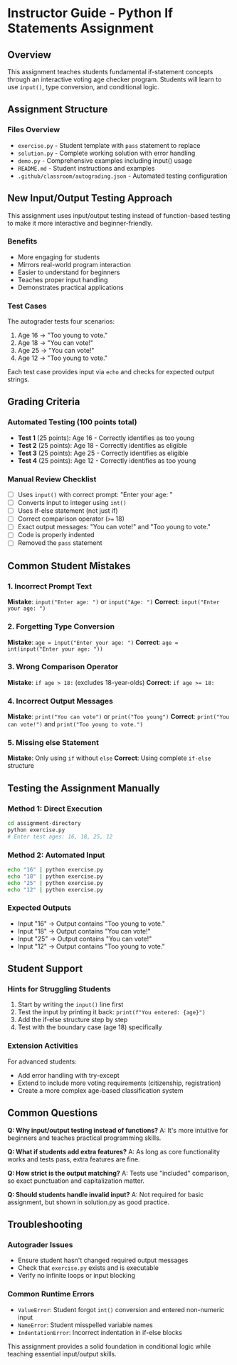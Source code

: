 # Instructor Guide - Python If Statements Assignment

## Overview
This assignment teaches students fundamental if-statement concepts through an interactive voting age checker program. Students will learn to use `input()`, type conversion, and conditional logic.

## Assignment Structure

### Files Overview
- `exercise.py` - Student template with `pass` statement to replace
- `solution.py` - Complete working solution with error handling
- `demo.py` - Comprehensive examples including input() usage
- `README.md` - Student instructions and examples
- `.github/classroom/autograding.json` - Automated testing configuration

## New Input/Output Testing Approach

This assignment uses input/output testing instead of function-based testing to make it more interactive and beginner-friendly.

### Benefits
- More engaging for students
- Mirrors real-world program interaction
- Easier to understand for beginners
- Teaches proper input handling
- Demonstrates practical applications

### Test Cases
The autograder tests four scenarios:
1. Age 16 → "Too young to vote."
2. Age 18 → "You can vote!"
3. Age 25 → "You can vote!"
4. Age 12 → "Too young to vote."

Each test case provides input via `echo` and checks for expected output strings.

## Grading Criteria

### Automated Testing (100 points total)
- **Test 1** (25 points): Age 16 - Correctly identifies as too young
- **Test 2** (25 points): Age 18 - Correctly identifies as eligible
- **Test 3** (25 points): Age 25 - Correctly identifies as eligible
- **Test 4** (25 points): Age 12 - Correctly identifies as too young

### Manual Review Checklist
- [ ] Uses `input()` with correct prompt: "Enter your age: "
- [ ] Converts input to integer using `int()`
- [ ] Uses if-else statement (not just if)
- [ ] Correct comparison operator (`>=` 18)
- [ ] Exact output messages: "You can vote!" and "Too young to vote."
- [ ] Code is properly indented
- [ ] Removed the `pass` statement

## Common Student Mistakes

### 1. Incorrect Prompt Text
**Mistake**: `input("Enter age: ")` or `input("Age: ")`
**Correct**: `input("Enter your age: ")`

### 2. Forgetting Type Conversion
**Mistake**: `age = input("Enter your age: ")`
**Correct**: `age = int(input("Enter your age: "))`

### 3. Wrong Comparison Operator
**Mistake**: `if age > 18:` (excludes 18-year-olds)
**Correct**: `if age >= 18:`

### 4. Incorrect Output Messages
**Mistake**: `print("You can vote")` or `print("Too young")`
**Correct**: `print("You can vote!")` and `print("Too young to vote.")`

### 5. Missing else Statement
**Mistake**: Only using `if` without `else`
**Correct**: Using complete `if-else` structure

## Testing the Assignment Manually

### Method 1: Direct Execution
```bash
cd assignment-directory
python exercise.py
# Enter test ages: 16, 18, 25, 12
```

### Method 2: Automated Input
```bash
echo "16" | python exercise.py
echo "18" | python exercise.py
echo "25" | python exercise.py
echo "12" | python exercise.py
```

### Expected Outputs
- Input "16" → Output contains "Too young to vote."
- Input "18" → Output contains "You can vote!"
- Input "25" → Output contains "You can vote!"
- Input "12" → Output contains "Too young to vote."

## Student Support

### Hints for Struggling Students
1. Start by writing the `input()` line first
2. Test the input by printing it back: `print(f"You entered: {age}")`
3. Add the if-else structure step by step
4. Test with the boundary case (age 18) specifically

### Extension Activities
For advanced students:
- Add error handling with try-except
- Extend to include more voting requirements (citizenship, registration)
- Create a more complex age-based classification system

## Common Questions

**Q: Why input/output testing instead of functions?**
A: It's more intuitive for beginners and teaches practical programming skills.

**Q: What if students add extra features?**
A: As long as core functionality works and tests pass, extra features are fine.

**Q: How strict is the output matching?**
A: Tests use "included" comparison, so exact punctuation and capitalization matter.

**Q: Should students handle invalid input?**
A: Not required for basic assignment, but shown in solution.py as good practice.

## Troubleshooting

### Autograder Issues
- Ensure student hasn't changed required output messages
- Check that `exercise.py` exists and is executable
- Verify no infinite loops or input blocking

### Common Runtime Errors
- `ValueError`: Student forgot `int()` conversion and entered non-numeric input
- `NameError`: Student misspelled variable names
- `IndentationError`: Incorrect indentation in if-else blocks

This assignment provides a solid foundation in conditional logic while teaching essential input/output skills.